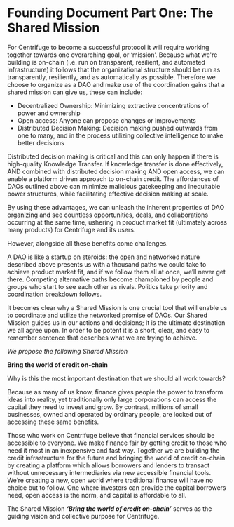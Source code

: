 # Founding Document Part One: The Shared Mission

For Centrifuge to become a successful protocol it will require working together towards one overarching goal, or ‘mission’. Because what we're building is on-chain (i.e. run on transparent, resilient, and automated infrastructure) it follows that the organizational structure should be run as transparently, resiliently, and as automatically as possible. Therefore we choose to organize as a DAO and make use of the coordination gains that a shared mission can give us, these can include:

* Decentralized Ownership: Minimizing extractive concentrations of power and ownership
* Open access: Anyone can propose changes or improvements
* Distributed Decision Making: Decision making pushed outwards from one to many, and in the process utilizing collective intelligence to make better decisions

Distributed decision making is critical and this can only happen if there is high-quality Knowledge Transfer. If knowledge transfer is done effectively, AND combined with distributed decision making AND open access, we can enable a platform driven approach to on-chain credit. The affordances of DAOs outlined above can minimize malicious gatekeeping and inequitable power structures, while facilitating effective decision making at scale.

By using these advantages, we can unleash the inherent properties of DAO organizing and see countless opportunities, deals, and collaborations occurring at the same time, ushering in product market fit (ultimately across many products) for Centrifuge and its users.

However, alongside all these benefits come challenges. 

A DAO is like a startup on steroids: the open and networked nature described above presents us with a thousand paths we could take to achieve product market fit, and if we follow them all at once, we’ll never get there. Competing alternative paths become championed by people and groups who start to see each other as rivals. Politics take priority and coordination breakdown follows.

It becomes clear why a Shared Mission is one crucial tool that will enable us to coordinate and utilize the networked promise of DAOs. Our Shared Mission guides us in our actions and decisions;  It is the ultimate destination we all agree upon. In order to be potent it is a short, clear, and easy to remember sentence that describes what we are trying to achieve.

*We propose the following Shared Mission* 

**Bring the world of credit on-chain**

Why is this the most important destination that we should all work towards?

Because as many of us know, finance gives people the power to transform ideas into reality, yet traditionally only large corporations can access the capital they need to invest and grow. By contrast, millions of small businesses, owned and operated by ordinary people, are locked out of accessing these same benefits.

Those who work on Centrifuge believe that financial services should be accessible to everyone. We make finance fair by getting credit to those who need it most in an inexpensive and fast way. Together we are building the credit infrastructure for the future and bringing the world of credit on-chain by creating a platform which allows borrowers and lenders to transact without unnecessary intermediaries via new accessible financial tools. 
We’re creating a new, open world where traditional finance will have no choice but to follow. One where investors can provide the capital borrowers need, open access is the norm, and capital is affordable to all. 

The Shared Mission ***‘Bring the world of credit on-chain’*** serves as the guiding vision and collective purpose for Centrifuge. 

